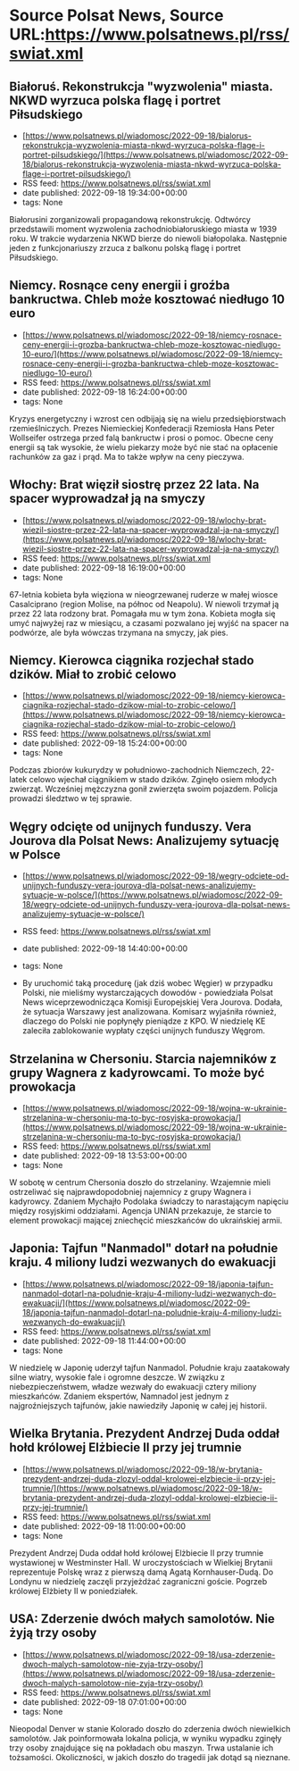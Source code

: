 # Source Polsat News, Source URL:https://www.polsatnews.pl/rss/swiat.xml

## Białoruś. Rekonstrukcja "wyzwolenia" miasta. NKWD wyrzuca polska flagę i portret Piłsudskiego
 - [https://www.polsatnews.pl/wiadomosc/2022-09-18/bialorus-rekonstrukcja-wyzwolenia-miasta-nkwd-wyrzuca-polska-flage-i-portret-pilsudskiego/](https://www.polsatnews.pl/wiadomosc/2022-09-18/bialorus-rekonstrukcja-wyzwolenia-miasta-nkwd-wyrzuca-polska-flage-i-portret-pilsudskiego/)
 - RSS feed: https://www.polsatnews.pl/rss/swiat.xml
 - date published: 2022-09-18 19:34:00+00:00
 - tags: None

Białorusini zorganizowali propagandową rekonstrukcję. Odtwórcy przedstawili moment wyzwolenia zachodniobiałoruskiego miasta w 1939 roku. W trakcie wydarzenia NKWD bierze do niewoli białopolaka. Następnie jeden z funkcjonariuszy zrzuca z balkonu polską flagę i portret Piłsudskiego.

## Niemcy. Rosnące ceny energii i groźba bankructwa. Chleb może kosztować niedługo 10 euro
 - [https://www.polsatnews.pl/wiadomosc/2022-09-18/niemcy-rosnace-ceny-energii-i-grozba-bankructwa-chleb-moze-kosztowac-niedlugo-10-euro/](https://www.polsatnews.pl/wiadomosc/2022-09-18/niemcy-rosnace-ceny-energii-i-grozba-bankructwa-chleb-moze-kosztowac-niedlugo-10-euro/)
 - RSS feed: https://www.polsatnews.pl/rss/swiat.xml
 - date published: 2022-09-18 16:24:00+00:00
 - tags: None

Kryzys energetyczny i wzrost cen odbijają się na wielu przedsiębiorstwach rzemieślniczych. Prezes Niemieckiej Konfederacji Rzemiosła Hans Peter Wollseifer ostrzega przed falą bankructw i prosi o pomoc. Obecne ceny energii są tak wysokie, że wielu piekarzy może być nie stać na opłacenie rachunków za gaz i prąd. Ma to także wpływ na ceny pieczywa.

## Włochy: Brat więził siostrę przez 22 lata. Na spacer wyprowadzał ją na smyczy
 - [https://www.polsatnews.pl/wiadomosc/2022-09-18/wlochy-brat-wiezil-siostre-przez-22-lata-na-spacer-wyprowadzal-ja-na-smyczy/](https://www.polsatnews.pl/wiadomosc/2022-09-18/wlochy-brat-wiezil-siostre-przez-22-lata-na-spacer-wyprowadzal-ja-na-smyczy/)
 - RSS feed: https://www.polsatnews.pl/rss/swiat.xml
 - date published: 2022-09-18 16:19:00+00:00
 - tags: None

67-letnia kobieta była więziona w nieogrzewanej ruderze w małej wiosce Casalciprano (region Molise, na północ od Neapolu). W niewoli trzymał ją przez 22 lata rodzony brat. Pomagała mu w tym żona. Kobieta mogła się umyć najwyżej raz w miesiącu, a czasami pozwalano jej wyjść na spacer na podwórze, ale była wówczas trzymana na smyczy, jak pies.

## Niemcy. Kierowca ciągnika rozjechał stado dzików. Miał to zrobić celowo
 - [https://www.polsatnews.pl/wiadomosc/2022-09-18/niemcy-kierowca-ciagnika-rozjechal-stado-dzikow-mial-to-zrobic-celowo/](https://www.polsatnews.pl/wiadomosc/2022-09-18/niemcy-kierowca-ciagnika-rozjechal-stado-dzikow-mial-to-zrobic-celowo/)
 - RSS feed: https://www.polsatnews.pl/rss/swiat.xml
 - date published: 2022-09-18 15:24:00+00:00
 - tags: None

Podczas zbiorów kukurydzy w południowo-zachodnich Niemczech, 22-latek celowo wjechał ciągnikiem w stado dzików. Zginęło osiem młodych zwierząt. Wcześniej mężczyzna gonił zwierzęta swoim pojazdem. Policja prowadzi śledztwo w tej sprawie.

## Węgry odcięte od unijnych funduszy. Vera Jourova dla Polsat News: Analizujemy sytuację w Polsce
 - [https://www.polsatnews.pl/wiadomosc/2022-09-18/wegry-odciete-od-unijnych-funduszy-vera-jourova-dla-polsat-news-analizujemy-sytuacje-w-polsce/](https://www.polsatnews.pl/wiadomosc/2022-09-18/wegry-odciete-od-unijnych-funduszy-vera-jourova-dla-polsat-news-analizujemy-sytuacje-w-polsce/)
 - RSS feed: https://www.polsatnews.pl/rss/swiat.xml
 - date published: 2022-09-18 14:40:00+00:00
 - tags: None

- By uruchomić taką procedurę (jak dziś wobec Węgier) w przypadku Polski, nie mieliśmy wystarczających dowodów - powiedziała Polsat News wiceprzewodnicząca Komisji Europejskiej Vera Jourova. Dodała, że sytuacja Warszawy jest analizowana. Komisarz wyjaśniła również, dlaczego do Polski nie popłynęły pieniądze z KPO. W niedzielę KE zaleciła zablokowanie wypłaty części unijnych funduszy Węgrom.

## Strzelanina w Chersoniu. Starcia najemników z grupy Wagnera z kadyrowcami. To może być prowokacja
 - [https://www.polsatnews.pl/wiadomosc/2022-09-18/wojna-w-ukrainie-strzelanina-w-chersoniu-ma-to-byc-rosyjska-prowokacja/](https://www.polsatnews.pl/wiadomosc/2022-09-18/wojna-w-ukrainie-strzelanina-w-chersoniu-ma-to-byc-rosyjska-prowokacja/)
 - RSS feed: https://www.polsatnews.pl/rss/swiat.xml
 - date published: 2022-09-18 13:53:00+00:00
 - tags: None

W sobotę w centrum Chersonia doszło do strzelaniny. Wzajemnie mieli ostrzeliwać się najprawdopodobniej najemnicy z grupy Wagnera i kadyrowcy. Zdaniem Mychajło Podolaka świadczy to narastającym napięciu między rosyjskimi oddziałami. Agencja UNIAN przekazuje, że starcie to element prowokacji mającej zniechęcić mieszkańców do ukraińskiej armii.

## Japonia: Tajfun "Nanmadol" dotarł na południe kraju. 4 miliony ludzi wezwanych do ewakuacji
 - [https://www.polsatnews.pl/wiadomosc/2022-09-18/japonia-tajfun-nanmadol-dotarl-na-poludnie-kraju-4-miliony-ludzi-wezwanych-do-ewakuacji/](https://www.polsatnews.pl/wiadomosc/2022-09-18/japonia-tajfun-nanmadol-dotarl-na-poludnie-kraju-4-miliony-ludzi-wezwanych-do-ewakuacji/)
 - RSS feed: https://www.polsatnews.pl/rss/swiat.xml
 - date published: 2022-09-18 11:44:00+00:00
 - tags: None

W niedzielę w Japonię uderzył tajfun Nanmadol. Południe kraju zaatakowały silne wiatry, wysokie fale i ogromne deszcze. W związku z niebezpieczeństwem, władze wezwały do ewakuacji cztery miliony mieszkańców. Zdaniem ekspertów, Namnadol jest jednym z najgroźniejszych tajfunów, jakie nawiedziły Japonię w całej jej historii.

## Wielka Brytania. Prezydent Andrzej Duda oddał hołd królowej Elżbiecie II przy jej trumnie
 - [https://www.polsatnews.pl/wiadomosc/2022-09-18/w-brytania-prezydent-andrzej-duda-zlozyl-oddal-krolowej-elzbiecie-ii-przy-jej-trumnie/](https://www.polsatnews.pl/wiadomosc/2022-09-18/w-brytania-prezydent-andrzej-duda-zlozyl-oddal-krolowej-elzbiecie-ii-przy-jej-trumnie/)
 - RSS feed: https://www.polsatnews.pl/rss/swiat.xml
 - date published: 2022-09-18 11:00:00+00:00
 - tags: None

Prezydent Andrzej Duda oddał hołd królowej Elżbiecie II przy trumnie wystawionej w Westminster Hall. W uroczystościach w Wielkiej Brytanii reprezentuje Polskę wraz z pierwszą damą Agatą Kornhauser-Dudą. Do Londynu w niedzielę zaczęli przyjeżdżać zagraniczni goście. Pogrzeb królowej Elżbiety II w poniedziałek.

## USA: Zderzenie dwóch małych samolotów. Nie żyją trzy osoby
 - [https://www.polsatnews.pl/wiadomosc/2022-09-18/usa-zderzenie-dwoch-malych-samolotow-nie-zyja-trzy-osoby/](https://www.polsatnews.pl/wiadomosc/2022-09-18/usa-zderzenie-dwoch-malych-samolotow-nie-zyja-trzy-osoby/)
 - RSS feed: https://www.polsatnews.pl/rss/swiat.xml
 - date published: 2022-09-18 07:01:00+00:00
 - tags: None

Nieopodal Denver w stanie Kolorado doszło do zderzenia dwóch niewielkich samolotów. Jak poinformowała lokalna policja, w wyniku wypadku zginęły trzy osoby znajdujące się na pokładach obu maszyn. Trwa ustalanie ich tożsamości. Okoliczności, w jakich doszło do tragedii jak dotąd są nieznane.
